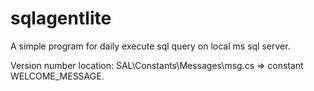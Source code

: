 # sqlagentlite
A simple program for daily execute sql query on local ms sql server.

Version number location: SAL\Constants\Messages\msg.cs => constant WELCOME_MESSAGE.